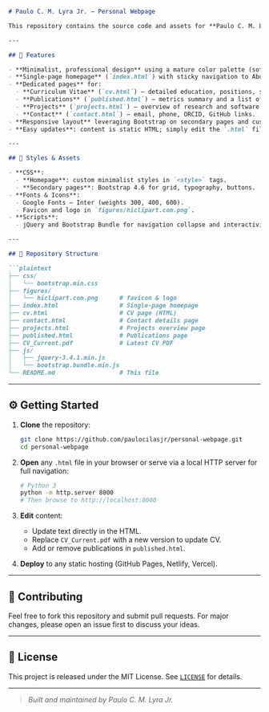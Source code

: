 ```markdown
# Paulo C. M. Lyra Jr. — Personal Webpage

This repository contains the source code and assets for **Paulo C. M. Lyra Jr.**’s professional and scientific personal website. It showcases Dr. Lyra’s background, CV, publications, projects, and contact information in a clean, modern, and responsive design.

---

## 🚀 Features

- **Minimalist, professional design** using a mature color palette (soft backgrounds, deep text, vibrant accent) and the Inter font.
- **Single-page homepage** (`index.html`) with sticky navigation to About, Experience, Publications, and Contact sections.
- **Dedicated pages** for:
  - **Curriculum Vitae** (`cv.html`) — detailed education, positions, skills, and certifications.
  - **Publications** (`published.html`) — metrics summary and a list of peer-reviewed articles (14 entries, up to June 2025).
  - **Projects** (`projects.html`) — overview of research and software initiatives.
  - **Contact** (`contact.html`) — email, phone, ORCID, GitHub links.
- **Responsive layout** leveraging Bootstrap on secondary pages and custom CSS on the homepage.
- **Easy updates**: content is static HTML; simply edit the `.html` files or update the CV PDF (`CV_Current.pdf`) to reflect new information.

---

## 🎨 Styles & Assets

- **CSS**:
  - **Homepage**: custom minimalist styles in `<style>` tags.
  - **Secondary pages**: Bootstrap 4.6 for grid, typography, buttons.
- **Fonts & Icons**:
  - Google Fonts — Inter (weights 300, 400, 600).
  - Favicon and logo in `figures/hiclipart.com.png`.
- **Scripts**:
  - jQuery and Bootstrap Bundle for navigation collapse and interactivity.

---

## 📂 Repository Structure

```plaintext
├── css/
│   └── bootstrap.min.css
├── figures/
│   └── hiclipart.com.png      # favicon & logo
├── index.html                 # Single-page homepage
├── cv.html                    # CV page (HTML)
├── contact.html               # Contact details page
├── projects.html              # Projects overview page
├── published.html             # Publications page
├── CV_Current.pdf             # Latest CV PDF
├── js/
│   ├── jquery-3.4.1.min.js
│   └── bootstrap.bundle.min.js
└── README.md                  # This file
```

---

## ⚙️ Getting Started

1. **Clone** the repository:

   ```bash
   git clone https://github.com/paulocilasjr/personal-webpage.git
   cd personal-webpage
   ```

2. **Open** any `.html` file in your browser or serve via a local HTTP server for full navigation:

   ```bash
   # Python 3
   python -m http.server 8000
   # Then browse to http://localhost:8000
   ```

3. **Edit** content:

   - Update text directly in the HTML.
   - Replace `CV_Current.pdf` with a new version to update CV.
   - Add or remove publications in `published.html`.

4. **Deploy** to any static hosting (GitHub Pages, Netlify, Vercel).

---

## 🤝 Contributing

Feel free to fork this repository and submit pull requests. For major changes, please open an issue first to discuss your ideas.

---

## 📜 License

This project is released under the MIT License. See [`LICENSE`](LICENSE) for details.

---

> _Built and maintained by Paulo C. M. Lyra Jr._
```

